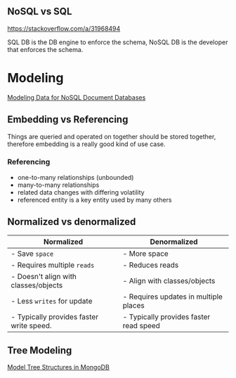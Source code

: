 
## NoSQL vs SQL

https://stackoverflow.com/a/31968494

SQL DB is the DB engine to enforce the schema, NoSQL DB is the developer that enforces the schema.

# Modeling
[Modeling Data for NoSQL Document Databases](https://www.youtube.com/watch?v=-o_VGpJP-Q0)

## Embedding vs Referencing
Things are queried and operated on together should be stored together, therefore embedding is a really good kind of use case.

### Referencing
- one-to-many relationships (unbounded)
- many-to-many relationships
- related data changes with differing volatility
- referenced entity is a key entity used by many others

## Normalized vs denormalized

| Normalized | Denormalized |
| --- | --- |
| - Save `space` | - More space |
| - Requires multiple `reads` |  - Reduces reads |
| - Doesn't align with classes/objects | - Align with classes/objects |
| - Less `writes` for update | - Requires updates in multiple places |
| - Typically provides faster write speed. | - Typically provides faster read speed |


### 





## Tree Modeling

[Model Tree Structures in MongoDB](https://docs.mongodb.com/manual/tutorial/model-tree-structures/)
